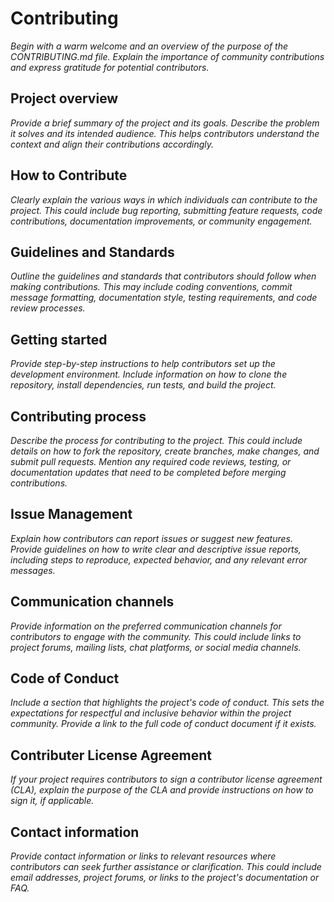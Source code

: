 # Contributing

*Begin with a warm welcome and an overview of the purpose of the CONTRIBUTING.md file. Explain the importance of community contributions and express gratitude for potential contributors.*

## Project overview

*Provide a brief summary of the project and its goals. Describe the problem it solves and its intended audience. This helps contributors understand the context and align their contributions accordingly.*

## How to Contribute

*Clearly explain the various ways in which individuals can contribute to the project. This could include bug reporting, submitting feature requests, code contributions, documentation improvements, or community engagement.*

## Guidelines and Standards

*Outline the guidelines and standards that contributors should follow when making contributions. This may include coding conventions, commit message formatting, documentation style, testing requirements, and code review processes.*

## Getting started

*Provide step-by-step instructions to help contributors set up the development environment. Include information on how to clone the repository, install dependencies, run tests, and build the project.*

## Contributing process

*Describe the process for contributing to the project. This could include details on how to fork the repository, create branches, make changes, and submit pull requests. Mention any required code reviews, testing, or documentation updates that need to be completed before merging contributions.*

## Issue Management

*Explain how contributors can report issues or suggest new features. Provide guidelines on how to write clear and descriptive issue reports, including steps to reproduce, expected behavior, and any relevant error messages.*

## Communication channels

*Provide information on the preferred communication channels for contributors to engage with the community. This could include links to project forums, mailing lists, chat platforms, or social media channels.*

## Code of Conduct

*Include a section that highlights the project's code of conduct. This sets the expectations for respectful and inclusive behavior within the project community. Provide a link to the full code of conduct document if it exists.*

## Contributer License Agreement

*If your project requires contributors to sign a contributor license agreement (CLA), explain the purpose of the CLA and provide instructions on how to sign it, if applicable.*

## Contact information

*Provide contact information or links to relevant resources where contributors can seek further assistance or clarification. This could include email addresses, project forums, or links to the project's documentation or FAQ.*
